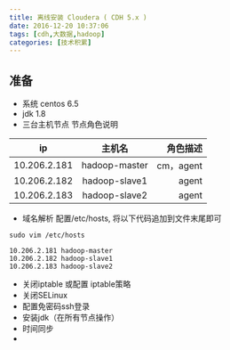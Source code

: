 ```yaml
---
title: 离线安装 Cloudera ( CDH 5.x )
date: 2016-12-20 10:37:06
tags: [cdh,大数据,hadoop]
categories: [技术积累]
---
```

## 准备
- 系统 centos 6.5
- jdk 1.8
- 三台主机节点
    节点角色说明

| ip                  | 主机名                 | 角色描述     |
| --------------|:------------------:| ------------:|
| 10.206.2.181 | hadoop-master | cm，agent  |
| 10.206.2.182 | hadoop-slave1  | agent          |
| 10.206.2.183 | hadoop-slave2  | agent          |

- 域名解析
配置/etc/hosts, 将以下代码追加到文件末尾即可
```
sudo vim /etc/hosts
```
```
10.206.2.181 hadoop-master 
10.206.2.182 hadoop-slave1
10.206.2.183 hadoop-slave2
```
- 关闭iptable 或配置 iptable策略
- 关闭SELinux
- 配置免密码ssh登录
- 安装jdk（在所有节点操作）
- 时间同步
- 
